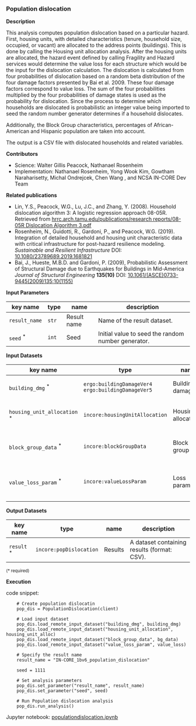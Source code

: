 ### Population dislocation

**Description**

This analysis computes population dislocation based on a particular hazard. First, housing units, with detailed characteristics 
(tenure, household size, occupied, or vacant) are allocated to the address points (buildings). This is done by calling the Housing unit allocation analysis.
After the housing units are allocated, the hazard event defined by calling Fragility and Hazard services would determine 
the value loss for each structure which would be the input for the dislocation calculation. The dislocation is calculated 
from four probabilities of dislocation based on a random beta distribution of the four damage factors presented by Bai et al. 2009. 
These four damage factors correspond to value loss. The sum of the four probabilities multiplied by the four probabilities 
of damage states is used as the probability for dislocation. Since the process to determine which households are dislocated 
is probabilistic an integer value being imported to seed the random number generator determines if a household dislocates.

Additionally, the Block Group characteristics, percentages of African-American and Hispanic population are taken into account. 

The output is a CSV file with dislocated households and related variables.

**Contributors**

- Science: Walter Gillis Peacock, Nathanael Rosenheim
- Implementation: Nathanael Rosenheim, Yong Wook Kim, Gowtham Naraharisetty, Michal Ondrejcek, Chen Wang , and NCSA IN-CORE Dev Team

**Related publications**

* Lin, Y.S., Peacock, W.G., Lu, J.C., and Zhang, Y. (2008). Household dislocation algorithm 3: A logistic regression approach 08-05R. 
Retrieved from [hrrc.arch.tamu.edu/publications/research reports/08-05R Dislocation Algorithm 3.pdf](https://hrrc.arch.tamu.edu/publications/research%20reports/08-05R%20Dislocation%20Algorithm%203.pdf)
* Rosenheim, N., Guidotti, R., Gardoni, P., and Peacock, W.G. (2019). Integration of detailed household and housing unit characteristic data with critical infrastructure for post-hazard resilience modeling. *Sustainable and Resilient Infrastructure* DOI: [10.1080/23789689.2019.1681821](https://doi.org/10.1080/23789689.2019.1681821)
* Bai, J., Hueste, M.B.D. and Gardoni, P. (2009), Probabilistic Assessment of Structural Damage due to Earthquakes for Buildings in Mid-America *Journal of Structural Engineering* **135(10)** DOI: [10.1061/(ASCE)0733-9445(2009)135:10(1155)](https://doi.org/10.1061/%28ASCE%290733-9445%282009%29135%3A10%281155%29)

**Input Parameters**

key name | type | name | description
--- | --- | --- | ---
`result_name` | `str` | Result name |  Name of the result dataset.
`seed` <sup>*</sup> | `int` | Seed | Initial value to seed the random number generator.

**Input Datasets**

key name | type | name | description
--- | --- | --- | ---
`building_dmg` <sup>*</sup> | `ergo:buildingDamageVer4`<br>`ergo:buildingDamageVer5` | Building damage | A building damage dataset.
`housing_unit_allocation` <sup>*</sup> | `incore:housingUnitAllocation` | Housing allocation | A housing unit allocation dataset.
`block_group_data` <sup>*</sup> | `incore:blockGroupData` | Block group data | A block group racial distribution dataset.
`value_loss_param` <sup>*</sup> | `incore:valueLossParam` | Loss parameters | A table with value loss beta distribution parameters.
                    
**Output Datasets** 

key name | type | name | description
--- | --- | --- | ---
`result` <sup>*</sup> | `incore:popDislocation` | Results | A dataset containing results (format: CSV).

<small>(* required)</small>

**Execution**

code snippet:

```
    # Create population dislocatin
    pop_dis = PopulationDislocation(client)

    # Load input dataset
    pop_dis.load_remote_input_dataset("building_dmg", building_dmg)
    pop_dis.load_remote_input_dataset("housing_unit_allocation", housing_unit_alloc)
    pop_dis.load_remote_input_dataset("block_group_data", bg_data)
    pop_dis.load_remote_input_dataset("value_loss_param", value_loss)

    # Specify the result name
    result_name = "IN-CORE_1bv6_population_dislocation"

    seed = 1111

    # Set analysis parameters
    pop_dis.set_parameter("result_name", result_name)
    pop_dis.set_parameter("seed", seed)

    # Run Population dislocation analysis
    pop_dis.run_analysis()
```

Jupyter notebook: [populationdislocation.ipynb](https://github.com/IN-CORE/incore-docs/blob/master/notebooks/populationdislocation.ipynb)